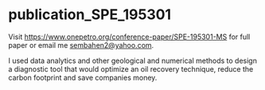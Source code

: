 # publication_SPE_195301
Visit https://www.onepetro.org/conference-paper/SPE-195301-MS for full paper
or email me sembahen2@yahoo.com.

I used data analytics and other geological and numerical methods to design a diagnostic tool that would optimize an oil recovery technique,
reduce the carbon footprint and save companies money.
